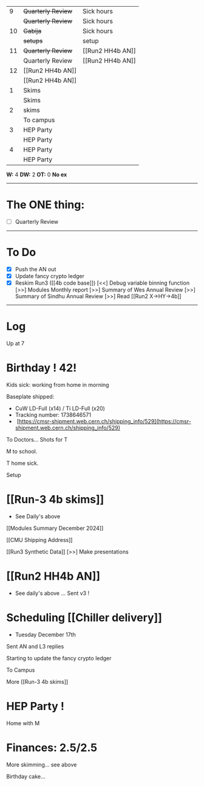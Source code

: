 
|     |                      |                  |
| --- | -------------------- | ---------------- |
| 9   | ~~Quarterly Review~~ | Sick hours       |
|     | ~~Quarterly Review~~ | Sick hours       |
| 10  | ~~Gabija~~           | Sick hours       |
|     | ~~setups~~           | setup            |
| 11  | ~~Quarterly Review~~ | [[Run2 HH4b AN]] |
|     | Quarterly Review     | [[Run2 HH4b AN]] |
| 12  | [[Run2 HH4b AN]]     |                  |
|     | [[Run2 HH4b AN]]     |                  |
| 1   | Skims                |                  |
|     | Skims                |                  |
| 2   | skims                |                  |
|     | To campus            |                  |
| 3   | HEP Party            |                  |
|     | HEP Party            |                  |
| 4   | HEP Party            |                  |
|     | HEP Party            |                  |

**W:** 4
**DW:** 2
**OT:** 0
**No ex**

---
# The ONE thing: 
- [ ] Quarterly Review

---
# To Do

- [x] Push the AN out
- [x] Update fancy crypto ledger
- [x] Reskim Run3
([[4b code base]]) [<<] Debug variable binning function
 [>>] Modules Monthly report
 [>>] Summary of Wes Annual Review
 [>>] Summary of Sindhu Annual Review
 [>>] Read [[Run2 X->HY->4b]]

---

# Log

Up at 7 

# Birthday ! 42!

Kids sick: working from home in morning

 Baseplate shipped:  
- CuW LD-Full (x14) / Ti LD-Full (x20) 
- Tracking number: 1738646571
-  [https://cmsr-shipment.web.cern.ch/shipping_info/529](https://cmsr-shipment.web.cern.ch/shipping_info/529)

To Doctors... Shots for T

M to school.

T home sick. 

Setup

# [[Run-3 4b skims]]
- See Daily's above


[[Modules Summary December 2024]]

[[CMU Shipping Address]]

 [[Run3 Synthetic Data]]
 [>>] Make presentations


# [[Run2 HH4b AN]]
- See daily's above ... Sent v3 !


# Scheduling [[Chiller delivery]]
- Tuesday December 17th

Sent AN and L3 replies

Starting to update the fancy crypto ledger

To Campus

More [[Run-3 4b skims]]

# HEP Party ! 

Home with M

# Finances:  2.5/2.5

More skimming... see above

Birthday cake... 